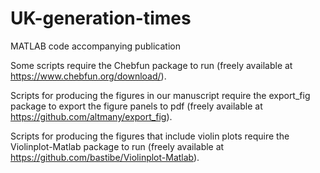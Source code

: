 # UK-generation-times
MATLAB code accompanying publication

Some scripts require the Chebfun package to run (freely available at https://www.chebfun.org/download/).

Scripts for producing the figures in our manuscript require the export_fig package to export the figure panels to pdf (freely available at https://github.com/altmany/export_fig).

Scripts for producing the figures that include violin plots require the Violinplot-Matlab package to run (freely available at https://github.com/bastibe/Violinplot-Matlab).
